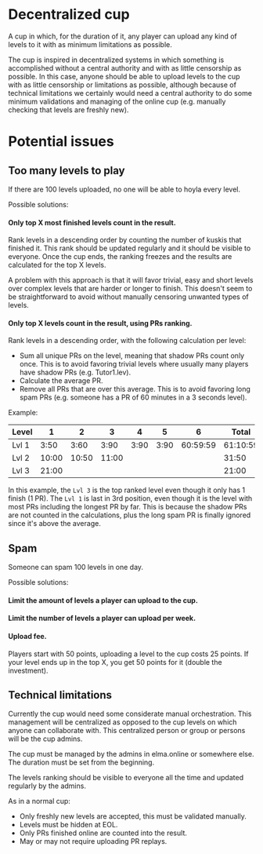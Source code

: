 # Decentralized cup
A cup in which, for the duration of it, any player can upload any kind of levels to it with as minimum limitations as possible.

The cup is inspired in decentralized systems in which something is accomplished without a central authority and with as little censorship as possible. In this case, anyone should be able to upload levels to the cup with as little censorship or limitations as possible, although because of technical limitations we certainly would need a central authority to do some minimum validations and managing of the online cup (e.g. manually checking that levels are freshly new).

# Potential issues

## Too many levels to play

If there are 100 levels uploaded, no one will be able to hoyla every level.

Possible solutions:
#### Only top X most finished levels count in the result.
Rank levels in a descending order by counting the number of kuskis that finished it. This rank should be updated regularly and it should be visible to everyone. Once the cup ends, the ranking freezes and the results are calculated for the top X levels.

A problem with this approach is that it will favor trivial, easy and short levels over complex levels that are harder or longer to finish. This doesn't seem to be straightforward to avoid without manually censoring unwanted types of levels.  

#### Only top X levels count in the result, using PRs ranking.
Rank levels in a descending order, with the following calculation per level:
- Sum all unique PRs on the level, meaning that shadow PRs count only once. This is to avoid favoring trivial levels where usually many players have shadow PRs (e.g. Tutor1.lev).
- Calculate the average PR.
- Remove all PRs that are over this average. This is to avoid favoring long spam PRs (e.g. someone has a PR of 60 minutes in a 3 seconds level).

Example: 

<table><thead><tr><th>Level</th><th>1</th><th>2</th><th>3</th><th>4</th><th>5</th><th>6</th><th>Total</th><th>Average</th><th>Rank</th><th>Top</th></tr></thead><tbody><tr><td>Lvl 1</td><td>3:50</td><td>3:60</td><td>3:90</td><td>3:90</td><td>3:90</td><td>60:59:59</td><td>61:10:59</td><td>15:17:64</td><td>11:00</td><td>3</td></tr><tr><td>Lvl 2</td><td>10:00</td><td>10:50</td><td>11:00</td><td></td><td></td><td></td><td>31:50</td><td>10:50</td><td>20:50</td><td>2</td></tr><tr><td>Lvl 
3</td><td>21:00</td><td></td><td></td><td></td><td></td><td></td><td>21:00</td><td>21:00</td><td>21:00</td><td>1</td></tr></tbody></table>

In this example, the `Lvl 3` is the top ranked level even though it only has 1 finish (1 PR). The `Lvl 1` is last in 3rd position, even though it is the level with most PRs including the longest PR by far. This is because the shadow PRs are not counted in the calculations, plus the long spam PR is finally ignored since it's above the average.

## Spam

Someone can spam 100 levels in one day. 

Possible solutions:
#### Limit the amount of levels a player can upload to the cup.
#### Limit the number of levels a player can upload per week.
#### Upload fee.
Players start with 50 points, uploading a level to the cup costs 25 points.
If your level ends up in the top X, you get 50 points for it (double the investment).

## Technical limitations

Currently the cup would need some considerate manual orchestration. This management will be centralized as opposed to the cup levels on which anyone can collaborate with. This centralized person or group or persons will be the cup admins.

The cup must be managed by the admins in elma.online or somewhere else. The duration must be set from the beginning.

The levels ranking should be visible to everyone all the time and updated regularly by the admins.

As in a normal cup:
- Only freshly new levels are accepted, this must be validated manually.
- Levels must be hidden at EOL.
- Only PRs finished online are counted into the result.
- May or may not require uploading PR replays.

